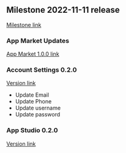 ## Milestone 2022-11-11 release

[Milestone link](https://www.notion.so/prifina/Beta-2022-11-11-c80f2128bb774fe4b344620111ab1a1a)

### App Market Updates

[App Market 1.0.0 link](https://www.notion.so/prifina/App-Market-1-0-0-592ae26af7e04027a8887610ffb47f57)

### Account Settings 0.2.0

[Version link](https://www.notion.so/prifina/Account-Settings-0-2-0-5047d407c85841c0ba0c8afc322c4892)

- Update Email
- Update Phone
- Update username
- Update password

### App Studio 0.2.0

[Version link](https://www.notion.so/prifina/App-Studio-0-2-0-19f875930063482caa52b069ee6ea0ac)
